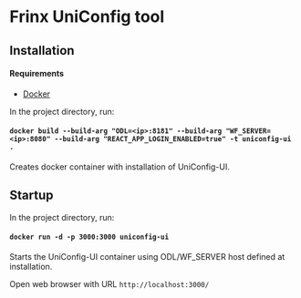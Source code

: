 # Frinx UniConfig tool

## Installation 

#### Requirements
* [Docker](https://www.docker.com/)   

In the project directory, run: 
#### `docker build --build-arg "ODL=<ip>:8181" --build-arg "WF_SERVER=<ip>:8080" --build-arg "REACT_APP_LOGIN_ENABLED=true" -t uniconfig-ui .` <br>
Creates docker container with installation of UniConfig-UI. <br>

## Startup <br>
In the project directory, run: 

#### `docker run -d -p 3000:3000 uniconfig-ui` <br>
Starts the UniConfig-UI container using ODL/WF_SERVER host defined at installation.

Open web browser with URL `http://localhost:3000/`
